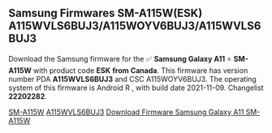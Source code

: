 <h2>Samsung Firmwares SM-A115W(ESK) A115WVLS6BUJ3/A115WOYV6BUJ3/A115WVLS6BUJ3</h2>
Download the Samsung firmware for the ✅ <strong>Samsung Galaxy A11 </strong> ⭐ <strong>SM-A115W</strong> with product code <strong>ESK</strong> <strong> from Canada</strong>. This firmware has version number PDA <strong>A115WVLS6BUJ3</strong> and CSC A115WOYV6BUJ3. The operating system of this firmware is Android R , with build date 2021-11-09. Changelist <strong>22202282</strong>.


[SM-A115W](https://samfirm.shop/samsung/model/SM-A115W)
[A115WVLS6BUJ3](https://samfirm.shop/samsung/pda/A115WVLS6BUJ3)
[Download Firmware Samsung Galaxy A11 SM-A115W](https://samfirm.shop/samsung/firmware/472999)
